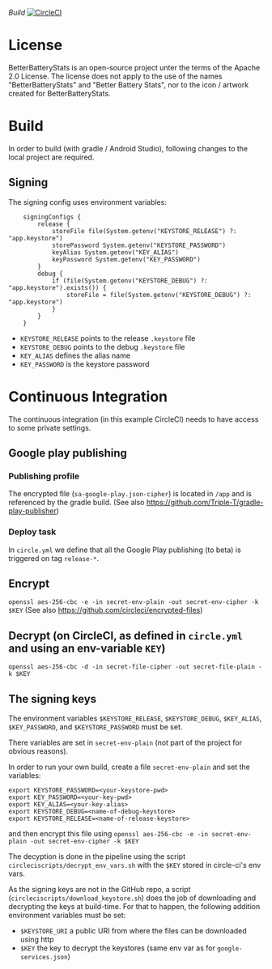 *Build* [![CircleCI](https://circleci.com/gh/asksven/BetterBatteryStats/tree/master.svg?style=svg)](https://circleci.com/gh/asksven/BetterBatteryStats/tree/master)

# License
BetterBatteryStats is an open-source project unter the terms of the Apache 2.0 License.
The license does not apply to the use of the names "BetterBatteryStats" and "Better Battery Stats", nor to the icon / artwork created for BetterBatteryStats.

# Build
In order to build (with gradle / Android Studio), following changes to the local project are required.

## Signing
The signing config uses environment variables:
```
    signingConfigs {
        release {
            storeFile file(System.getenv("KEYSTORE_RELEASE") ?: "app.keystore")
            storePassword System.getenv("KEYSTORE_PASSWORD")
            keyAlias System.getenv("KEY_ALIAS")
            keyPassword System.getenv("KEY_PASSWORD")
        }
        debug {
            if (file(System.getenv("KEYSTORE_DEBUG") ?: "app.keystore").exists()) {
                storeFile = file(System.getenv("KEYSTORE_DEBUG") ?: "app.keystore")
            }
        }
    }
```

- `KEYSTORE_RELEASE` points to the release `.keystore` file
- `KEYSTORE_DEBUG` points to the debug `.keystore` file
- `KEY_ALIAS` defines the alias name
- `KEY_PASSWORD` is the keystore password

 
# Continuous Integration
The continuous integration (in this example CircleCI) needs to have access to some private settings.

## Google play publishing

### Publishing profile
The encrypted file (`sa-google-play.json-cipher`) is located in `/app` and is referenced by the gradle build.
(See also https://github.com/Triple-T/gradle-play-publisher)

### Deploy task
In `circle.yml` we define that all the Google Play publishing (to beta) is triggered on tag `release-*`.

## Encrypt
`openssl aes-256-cbc -e -in secret-env-plain -out secret-env-cipher -k $KEY`
(See also https://github.com/circleci/encrypted-files)

## Decrypt (on CircleCI, as defined in `circle.yml` and using an env-variable `KEY`)
`openssl aes-256-cbc -d -in secret-file-cipher -out secret-file-plain -k $KEY`

## The signing keys
The environment variables `$KEYSTORE_RELEASE`, `$KEYSTORE_DEBUG`, `$KEY_ALIAS`, `$KEY_PASSWORD`, and `$KEYSTORE_PASSWORD` must be set.

There variables are set in `secret-env-plain` (not part of the project for obvious reasons).

In order to run your own build, create a file `secret-env-plain` and set the variables:
```
export KEYSTORE_PASSWORD=<your-keystore-pwd>
export KEY_PASSWORD=<your-key-pwd>
export KEY_ALIAS=<your-key-alias>
export KEYSTORE_DEBUG=<name-of-debug-keystore>
export KEYSTORE_RELEASE=<name-of-release-keystore>
```
and then encrypt this file using `openssl aes-256-cbc -e -in secret-env-plain -out secret-env-cipher -k $KEY`

The decyption is done in the pipeline using the script `circleciscripts/decrypt_env_vars.sh` with the `$KEY` stored in circle-ci's env vars.

As the signing keys are not in the GitHub repo, a script (`circleciscripts/download_keystore.sh`) does the job of downloading and decrypting the keys at build-time.
For that to happen, the following addition environment variables must be set:
- `$KEYSTORE_URI` a public URI from where the files can be downloaded using http
- `$KEY` the key to decrypt the keystores (same env var as for `google-services.json`)
